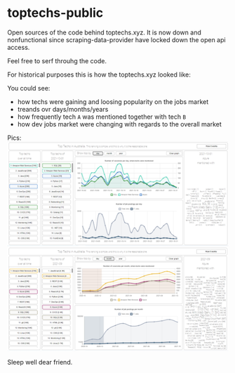# toptechs-public

Open sources of the code behind toptechs.xyz. It is now down and nonfunctional since scraping-data-provider have locked down the open api access.

Feel free to serf throuhg the code.

For historical purposes this is how the toptechs.xyz looked like:

You could see:
  - how techs were gaining and loosing popularity on the jobs market
  - treands ovr days/months/years
  - how frequently tech `A` was mentioned together with tech `B`
  - how dev jobs market were changing with regards to the overall market

Pics:  
![over days](./imgs/days.png)  
![over months](./imgs/months.png)  

Sleep well dear friend.